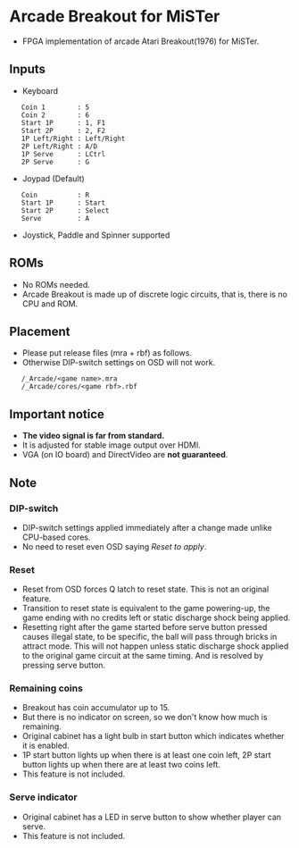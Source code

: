 # Arcade Breakout for MiSTer

+ FPGA implementation of arcade Atari Breakout(1976) for MiSTer.

## Inputs
+ Keyboard
```
   Coin 1        : 5
   Coin 2        : 6
   Start 1P      : 1, F1
   Start 2P      : 2, F2
   1P Left/Right : Left/Right
   2P Left/Right : A/D
   1P Serve      : LCtrl
   2P Serve      : G
```
+ Joypad (Default)
```
   Coin          : R
   Start 1P      : Start
   Start 2P      : Select
   Serve         : A
```
+ Joystick, Paddle and Spinner supported

## ROMs
+ No ROMs needed.
+ Arcade Breakout is made up of discrete logic circuits, that is, there is no CPU and ROM.

## Placement
+ Please put release files (mra + rbf) as follows.
+ Otherwise DIP-switch settings on OSD will not work.
```
   /_Arcade/<game name>.mra
   /_Arcade/cores/<game rbf>.rbf
```

## Important notice
+ **The video signal is far from standard.**
+ It is adjusted for stable image output over HDMI.
+ VGA (on IO board) and DirectVideo are **not guaranteed**.

## Note
### DIP-switch
+ DIP-switch settings applied immediately after a change made unlike CPU-based cores.
+ No need to reset even OSD saying *Reset to apply*.

### Reset
+ Reset from OSD forces Q latch to reset state. This is not an original feature.
+ Transition to reset state is equivalent to the game powering-up, the game ending with no credits left or static discharge shock being applied.
+ Resetting right after the game started before serve button pressed causes illegal state, to be specific, the ball will pass through bricks in attract mode. 
This will not happen unless static discharge shock applied to the original game circuit at the same timing. And is resolved by pressing serve button. 

### Remaining coins
+ Breakout has coin accumulator up to 15.
+ But there is no indicator on screen, so we don't know how much is remaining.
+ Original cabinet has a light bulb in start button which indicates whether it is enabled.
+ 1P start button lights up when there is at least one coin left, 2P start button lights up when there are at least two coins left.
+ This feature is not included.

### Serve indicator
+ Original cabinet has a LED in serve button to show whether player can serve.
+ This feature is not included.